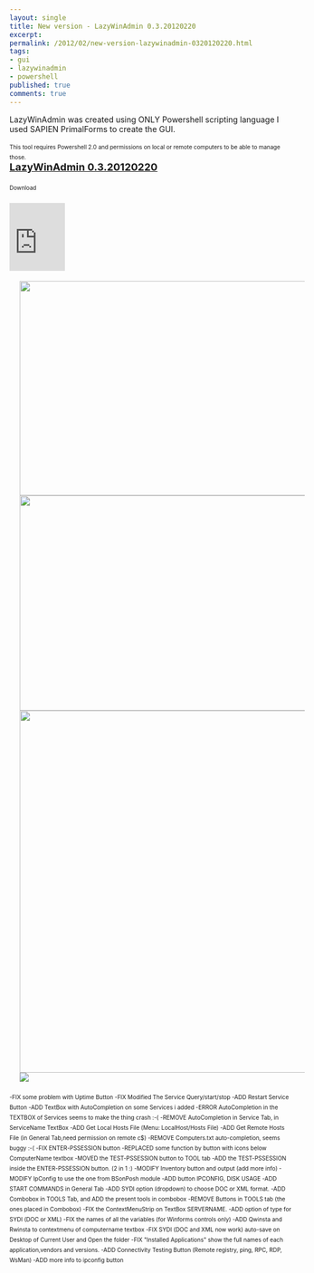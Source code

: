 ```yaml
---
layout: single
title: New version - LazyWinAdmin 0.3.20120220
excerpt: 
permalink: /2012/02/new-version-lazywinadmin-0320120220.html
tags: 
- gui
- lazywinadmin
- powershell
published: true
comments: true
---
```

LazyWinAdmin was created using ONLY Powershell scripting language
I used SAPIEN PrimalForms to create the GUI.
<span style="font-size: x-small;">

<div style="line-height: 13.5pt;"><span style="font-size: x-small;">This tool requires Powershell 2.0 and permissions on local or remote computers to be able to manage those.<div style="line-height: 13.5pt;"><span style="font-size: x-small;"><span style="font-size: large;"><b style="background-color: white;"><u>LazyWinAdmin 0.3.20120220</u></b>

<span style="font-size: x-small;">Download
<iframe frameborder="0" height="120px" marginheight="0" marginwidth="0" scrolling="no" src="https://skydrive.live.com/embed?cid=60886DE0176E604A&amp;resid=60886DE0176E604A%21776&amp;authkey=AJ5LigZs9gcMXX8" style="background-color: #fcfcfc; padding: 0;" title="Preview" width="98px"></iframe>


<a href="{{ site.url }}/images/2012/20120220_New_version__LazyWinAdmin_0.3.20120220/LazyWinAdmin-0.3.20120220-Main_console__1433848672__-1089x648.png" imageanchor="1" style="margin-left: 1em; margin-right: 1em;"><img border="0" height="379" src="{{ site.url }}/images/2012/20120220_New_version__LazyWinAdmin_0.3.20120220/LazyWinAdmin-0.3.20120220-Main_console__613029217__-640x381.png" width="640" /></a>
<a href="{{ site.url }}/images/2012/20120220_New_version__LazyWinAdmin_0.3.20120220/LazyWinAdmin-0.3.20120220-SYDI_Inventory__1633275298__-1089x648.png" imageanchor="1" style="margin-left: 1em; margin-right: 1em;"><img border="0" height="380" src="{{ site.url }}/images/2012/20120220_New_version__LazyWinAdmin_0.3.20120220/LazyWinAdmin-0.3.20120220-SYDI_Inventory__1835416263__-640x381.png" width="640" /></a>
<a href="{{ site.url }}/images/2012/20120220_New_version__LazyWinAdmin_0.3.20120220/LazyWinAdmin-0.3.20120220-Localhost_tools__756683232__-603x656.png" imageanchor="1" style="margin-left: 1em; margin-right: 1em;"><img border="0" height="640" src="{{ site.url }}/images/2012/20120220_New_version__LazyWinAdmin_0.3.20120220/LazyWinAdmin-0.3.20120220-Localhost_tools__574977501__-588x640.png" width="587" /></a>
<a href="{{ site.url }}/images/2012/20120220_New_version__LazyWinAdmin_0.3.20120220/LazyWinAdmin-0.3.20120220-Main_buttons__1588032078__-224x88.png" imageanchor="1" style="margin-left: 1em; margin-right: 1em;"><img border="0" src="{{ site.url }}/images/2012/20120220_New_version__LazyWinAdmin_0.3.20120220/LazyWinAdmin-0.3.20120220-Main_buttons__1588032078__-224x88.png" /></a>

<span style="font-size: x-small;">-FIX some problem with Uptime Button
-FIX Modified The Service Query/start/stop
<span style="font-size: x-small;">-ADD Restart Service Button
<span style="font-size: x-small;">-ADD TextBox with AutoCompletion on some Services i added
<span style="font-size: x-small;">-ERROR AutoCompletion in the TEXTBOX of Services seems to make the thing crash :-(
<span style="font-size: x-small;">-REMOVE AutoCompletion in Service Tab, in ServiceName TextBox
<span style="font-size: x-small;">-ADD Get Local Hosts File (Menu: LocalHost/Hosts File)
<span style="font-size: x-small;">-ADD Get Remote Hosts File (in General Tab,need permission on remote c$)
<span style="font-size: x-small;">-REMOVE Computers.txt auto-completion, seems buggy :-(
<span style="font-size: x-small;">-FIX ENTER-PSSESSION button
<span style="font-size: x-small;">-REPLACED some function by button with icons below ComputerName textbox
<span style="font-size: x-small;">-MOVED the TEST-PSSESSION button to TOOL tab
<span style="font-size: x-small;">-ADD the TEST-PSSESSION inside the ENTER-PSSESSION button. (2 in 1 :)
<span style="font-size: x-small;">-MODIFY Inventory button and output (add more info)
<span style="font-size: x-small;">-MODIFY IpConfig to use the one from BSonPosh module
<span style="font-size: x-small;">-ADD button IPCONFIG, DISK USAGE
<span style="font-size: x-small;">-ADD START COMMANDS in General Tab
<span style="font-size: x-small;">-ADD SYDI option (dropdown) to choose DOC or XML format.
<span style="font-size: x-small;">-ADD Combobox in TOOLS Tab, and ADD the present tools in combobox
<span style="font-size: x-small;">-REMOVE Buttons in TOOLS tab (the ones placed in Combobox)
<span style="font-size: x-small;">-FIX the ContextMenuStrip on TextBox SERVERNAME.
<span style="font-size: x-small;">-ADD option of type for SYDI (DOC or XML)
<span style="font-size: x-small;">-FIX the names of all the variables (for Winforms controls only)
<span style="font-size: x-small;">-ADD Qwinsta and Rwinsta to contextmenu of computername textbox
<span style="font-size: x-small;">-FIX SYDI (DOC and XML now work) auto-save on Desktop of Current User and Open the folder
<span style="font-size: x-small;">-FIX "Installed Applications" show the full names of each application,vendors and versions.
<span style="font-size: x-small;">-ADD Connectivity Testing Button (Remote registry, ping, RPC, RDP, WsMan)
<span style="font-size: x-small;">-ADD more info to ipconfig button
